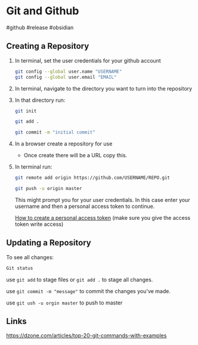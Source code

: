 # Git and Github
#github #release #obsidian 

## Creating a Repository

1. In terminal, set the user credentials for your github account
	```bash
	git config --global user.name "USERNAME"
	git config --global user.email "EMAIL"
	```
2. In terminal, navigate to the directory you want to turn into the repository
3. In that directory run:
	```bash
	git init
	
	git add .
	
	git commit -m "initial commit"
	```
4. In a browser create a repository for use
	- Once create there will be a URL copy this.
5. In terminal run:
	```bash
	git remote add origin https://github.com/USERNAME/REPO.git
	
	git push -u origin master

	```
	This might prompt you for your user credentials. In this case enter your username and then a personal access token to continue. 
	
	[How to create a personal access token](https://docs.github.com/en/authentication/keeping-your-account-and-data-secure/creating-a-personal-access-token) (make sure you give the access token write access)
	
## Updating a Repository

To see all changes:
```bash
Git status
```
use `git add` to stage files or `git add .` to stage all changes.

use `git commit -m "message"` to commit the changes you've made. 

use `git ush -u orgin master` to push to master

## Links
 https://dzone.com/articles/top-20-git-commands-with-examples